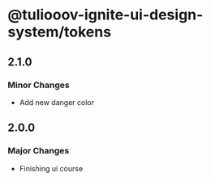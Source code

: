# @tuliooov-ignite-ui-design-system/tokens

## 2.1.0

### Minor Changes

- Add new danger color

## 2.0.0

### Major Changes

- Finishing ui course
